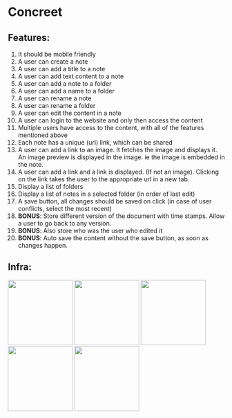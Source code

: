 # Concreet

## Features:
1. It should be mobile friendly
1. A user can create a note
2. A user can add a title to a note
3. A user can add text content to a note
4. A user can add a note to a folder
5. A user can add a name to a folder
6. A user can rename a note
7. A user can rename a folder
8. A user can edit the content in a note
9. A user can login to the website and only then access the content
10. Multiple users have access to the content, with all of the features mentioned above
11. Each note has a unique (url) link, which can be shared
12. A user can add a link to an image. It fetches the image and displays it. An image preview is displayed in the image. ie the image is embedded in the note.
13. A user can add a link and a link is displayed. (If not an image). Clicking on the link takes the user to the appropriate url in a new tab.
14. Display a list of folders
15. Display a list of notes in a selected folder (in order of last edit)
16. A save button, all changes should be saved on click (in case of user conflicts, select the most recent)
18. **BONUS**: Store different version of the document with time stamps. Allow a user to go back to any version.
19. **BONUS**: Also store who was the user who edited it
20. **BONUS**: Auto save the content without the save button, as soon as changes happen.

## Infra:
<img src="https://getdeveloper.net/wp-content/uploads/2018/02/semantic.png" width="150"> <img src="http://pluspng.com/img-png/nodejs-logo-png-node-js-development-296.png" width="150"> <img src="https://cacm.acm.org/system/assets/0002/7119/042117_Theodo_MongoDB.large.jpg?1492791427&1492791427" width="150"> <img src="https://dailysmarty-production.s3.amazonaws.com/uploads/post/img/509/feature_thumb_heroku-logo.jpg" width="150"> <img src="https://www.electronicsmedia.info/wp-content/uploads/2017/08/Mlab.png" width="150">
